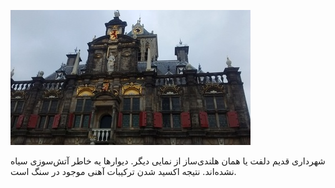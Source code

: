 <!-- 
.. title: پیاده‌روی در دلفت-بیست جولای دوهزار و پانزده
.. slug: 2015-07-20-lopen-in-delft
.. date: 2015-07-20 20:14:54 UTC+02:00
.. tags: 
.. category: پیاده‌روی در دلفت
.. link: 
.. description: 
.. type: text
-->

![delft](/20150720_194418580_small.jpg)

شهرداری قدیم دلفت یا همان هلندی‌ساز از نمایی دیگر. دیوارها یه خاطر آتش‌سوزی سیاه نشده‌اند. نتیجه اکسید شدن ترکیبات آهنی موجود در سنگ است.
